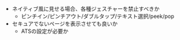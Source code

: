- ネイティブ風に見せる場合、各種ジェスチャーを禁止すべきか
    - ピンチイン/ピンチアウト/ダブルタップ/テキスト選択/peek/pop
- セキュアでないページを表示させても良いか
    - ATSの設定が必要か
